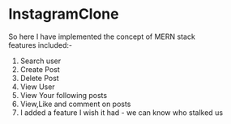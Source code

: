 # InstagramClone
So here I have implemented the concept of MERN stack
<br>
features included:-<br>
1. Search user <br>
2. Create Post <br>
3. Delete Post <br>
4. View User <br>
5. View Your following posts <br>
6. View,Like and comment on posts <br>
7. I added a feature I wish it had - we can know who stalked us
